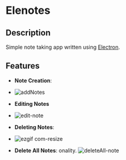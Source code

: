 # Elenotes

## Description
Simple note taking app written using [Electron](https://www.electronjs.org/).

## Features
- **Note Creation**: 
- ![addNotes](https://github.com/husseinhareb/Elenotes/assets/88323940/523b36f4-c41d-47c1-9149-aaff7da8f4be)

- **Editing Notes**
- ![edit-note](https://github.com/husseinhareb/Elenotes/assets/88323940/af6d7213-bf36-4d78-9130-2938ad18db45)
- **Deleting Notes**: 
- ![ezgif com-resize](https://github.com/husseinhareb/Elenotes/assets/88323940/08344844-1707-44eb-98e9-fbc2a3f29f10)

- **Delete All Notes**: onality.
![deleteAll-note](https://github.com/husseinhareb/Elenotes/assets/88323940/ef367a2f-80b4-427d-943a-c70bafed7fda)


